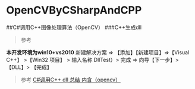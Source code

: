 # OpenCVByCSharpAndCPP

##C#调用C++图像处理算法（OpenCV）
###C++生成dll
>参考 

**本开发环境为win10+vs2010** 
新建解决方案 => 【添加】【新建项目】=>【Visual C++】 >【Win32 项目】 > 输入名称 DllTest）> 完成 => 向导【下一步】> 【DLL】> 【完成】


>参考 [C#调用C++ dll 总结 内含（opencv）](http://blog.csdn.net/wazwx/article/details/25395893)
>        []()
